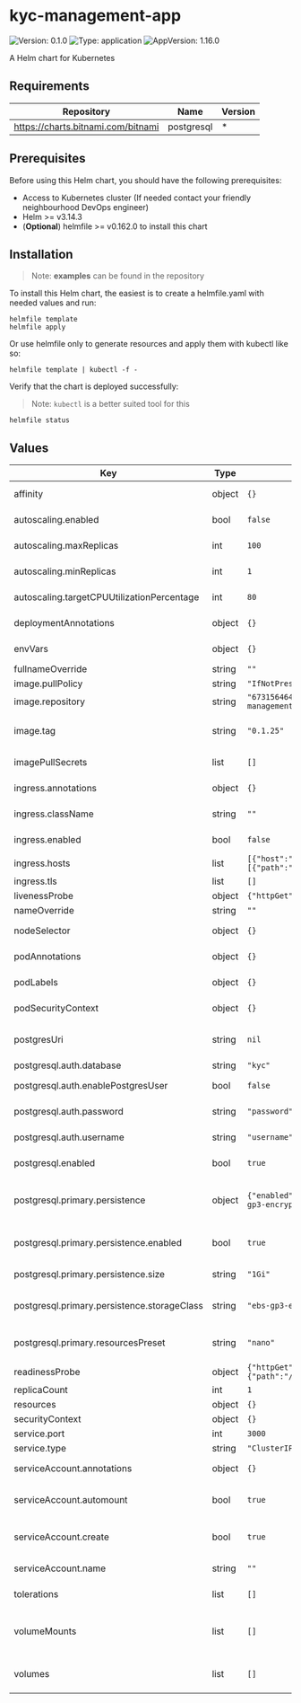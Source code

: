 # kyc-management-app

![Version: 0.1.0](https://img.shields.io/badge/Version-0.1.0-informational?style=flat-square) ![Type: application](https://img.shields.io/badge/Type-application-informational?style=flat-square) ![AppVersion: 1.16.0](https://img.shields.io/badge/AppVersion-1.16.0-informational?style=flat-square)

A Helm chart for Kubernetes

## Requirements

| Repository | Name | Version |
|------------|------|---------|
| https://charts.bitnami.com/bitnami | postgresql | * |

## Prerequisites

Before using this Helm chart, you should have the following prerequisites:

- Access to Kubernetes cluster (If needed contact your friendly neighbourhood DevOps engineer)
- Helm >= v3.14.3
- (**Optional**) helmfile >= v0.162.0 to install this chart

## Installation

> Note: **examples** can be found in the repository

To install this Helm chart, the easiest is to create a helmfile.yaml with needed values and run:

```
helmfile template
helmfile apply
```

Or use helmfile only to generate resources and apply them with kubectl like so:

```
helmfile template | kubectl -f -
```

Verify that the chart is deployed successfully:

> Note: `kubectl` is a better suited tool for this

```
helmfile status
```

## Values

| Key | Type | Default | Description |
|-----|------|---------|-------------|
| affinity | object | `{}` | Affinity for pod assignment |
| autoscaling.enabled | bool | `false` | Enable autoscaling for the deployment |
| autoscaling.maxReplicas | int | `100` | Maximum number of pods |
| autoscaling.minReplicas | int | `1` | Minimum number of pods |
| autoscaling.targetCPUUtilizationPercentage | int | `80` | Target CPU utilization percentage |
| deploymentAnnotations | object | `{}` | Annotations to add to deployments |
| envVars | object | `{}` | Environment variables to set on the pod |
| fullnameOverride | string | `""` | Full name override |
| image.pullPolicy | string | `"IfNotPresent"` | The image pull policy |
| image.repository | string | `"673156464838.dkr.ecr.us-west-2.amazonaws.com/kyc-management-app"` | The image repository |
| image.tag | string | `"0.1.25"` | Overrides the image tag whose default is the chart appVersion. |
| imagePullSecrets | list | `[]` | The secrets used to pull the image |
| ingress.annotations | object | `{}` | The Ingress Annotations |
| ingress.className | string | `""` | The Ingress Class Name to use |
| ingress.enabled | bool | `false` | Whether to create an Ingress |
| ingress.hosts | list | `[{"host":"chart-example.local","paths":[{"path":"/","pathType":"ImplementationSpecific"}]}]` | The Ingress Hosts |
| ingress.tls | list | `[]` | The TLS configuration |
| livenessProbe | object | `{"httpGet":{"path":"/version","port":"http"}}` | The liveness probes |
| nameOverride | string | `""` | Name override |
| nodeSelector | object | `{}` | Node labels for pod assignment |
| podAnnotations | object | `{}` | Annotations to add to the pods |
| podLabels | object | `{}` | Label to add to the pods |
| podSecurityContext | object | `{}` | The Pod Security Context |
| postgresUri | string | `nil` | The postgresql uri if the postgresql chart is disabled |
| postgresql.auth.database | string | `"kyc"` | Database name |
| postgresql.auth.enablePostgresUser | bool | `false` | Enable the default postgres user |
| postgresql.auth.password | string | `"password"` | Password for the database |
| postgresql.auth.username | string | `"username"` | Username for the database |
| postgresql.enabled | bool | `true` | Enable local postgresql database server |
| postgresql.primary.persistence | object | `{"enabled":true,"size":"1Gi","storageClass":"ebs-gp3-encrypted"}` | Extended configuration to configure postgresql server extendedConfiguration: |   max_connections=500   max_locks_per_transaction=100   max_pred_locks_per_relation=100   max_pred_locks_per_transaction=5000   max_wal_size=2048 |
| postgresql.primary.persistence.enabled | bool | `true` | Enable the persistence for the postgresql server |
| postgresql.primary.persistence.size | string | `"1Gi"` | Size of the postgresql server volume |
| postgresql.primary.persistence.storageClass | string | `"ebs-gp3-encrypted"` | Storage class for the postgresql server volume |
| postgresql.primary.resourcesPreset | string | `"nano"` | Resources preset to set resource requests and limits |
| readinessProbe | object | `{"httpGet":{"path":"/health","port":"http"},"timeoutSeconds":5}` | The readiness probes |
| replicaCount | int | `1` | The number of replicas |
| resources | object | `{}` | Resources |
| securityContext | object | `{}` | The Security Context |
| service.port | int | `3000` | The service port |
| service.type | string | `"ClusterIP"` | The service type |
| serviceAccount.annotations | object | `{}` | Annotations to add to the service account |
| serviceAccount.automount | bool | `true` | Automatically mount a ServiceAccount's API credentials? |
| serviceAccount.create | bool | `true` | Specifies whether a service account should be created |
| serviceAccount.name | string | `""` | The name of the service account to use. |
| tolerations | list | `[]` | Tolerations for pod assignment |
| volumeMounts | list | `[]` | Additional volumeMounts on the output Deployment definition. |
| volumes | list | `[]` | Additional volumes on the output Deployment definition. |

